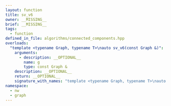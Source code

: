```yaml
---
layout: function
title: sv_v6
owner: __MISSING__
brief: __MISSING__
tags:
  - function
defined_in_file: algorithms/connected_components.hpp
overloads:
  "template <typename Graph, typename T>\nauto sv_v6(const Graph &)":
    arguments:
      - description: __OPTIONAL__
        name: g
        type: const Graph &
    description: __OPTIONAL__
    return: __OPTIONAL__
    signature_with_names: "template <typename Graph, typename T>\nauto sv_v6(const Graph & g)"
namespace:
  - nw
  - graph
---
```

